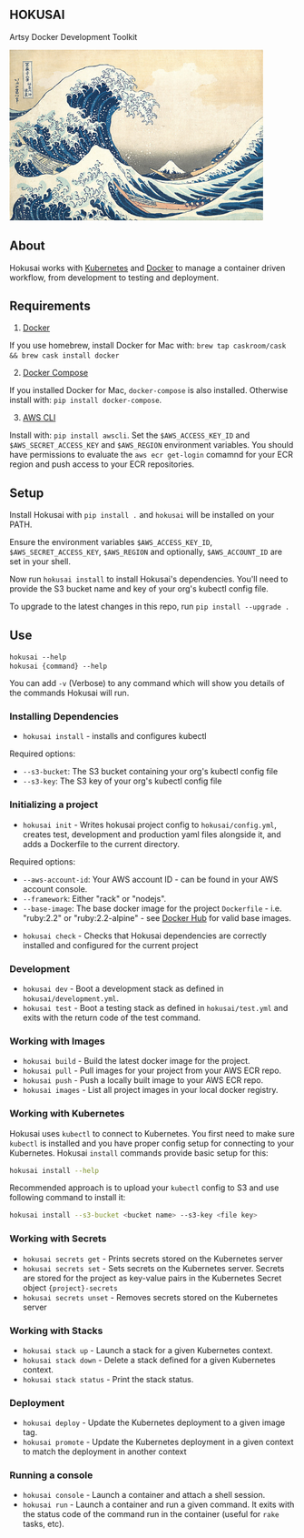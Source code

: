 HOKUSAI
-------

Artsy Docker Development Toolkit

<a href="https://www.artsy.net/article/artsy-editorial-7-things-you-didn-t-know-about-hokusai-painter-of-the-great-wave"><img height="300" src="hokusai.jpg"></a>

## About

Hokusai works with [Kubernetes](https://kubernetes.io/) and [Docker](https://www.docker.com/) to manage a container driven workflow, from development to testing and deployment.

## Requirements

1) [Docker](https://docs.docker.com/)

If you use homebrew, install Docker for Mac with: `brew tap caskroom/cask && brew cask install docker`

2) [Docker Compose](https://docs.docker.com/compose/)

If you installed Docker for Mac, `docker-compose` is also installed. Otherwise install with: `pip install docker-compose`.

3) [AWS CLI](http://docs.aws.amazon.com/cli/latest/userguide/installing.html)

Install with: `pip install awscli`. Set the `$AWS_ACCESS_KEY_ID` and `$AWS_SECRET_ACCESS_KEY` and `$AWS_REGION` environment variables. You should have permissions to evaluate the `aws ecr get-login` comamnd for your ECR region and push access to your ECR repositories.

## Setup

Install Hokusai with `pip install .` and `hokusai` will be installed on your PATH.

Ensure the environment variables `$AWS_ACCESS_KEY_ID`, `$AWS_SECRET_ACCESS_KEY`, `$AWS_REGION` and optionally, `$AWS_ACCOUNT_ID` are set in your shell.

Now run `hokusai install` to install Hokusai's dependencies.  You'll need to provide the S3 bucket name and key of your org's kubectl config file.

To upgrade to the latest changes in this repo, run `pip install --upgrade .`

## Use

```
hokusai --help
hokusai {command} --help
```

You can add `-v` (Verbose) to any command which will show you details of the commands Hokusai will run.

### Installing Dependencies

* `hokusai install` - installs and configures kubectl

Required options:
  - `--s3-bucket`: The S3 bucket containing your org's kubectl config file
  - `--s3-key`: The S3 key of your org's kubectl config file

### Initializing a project

* `hokusai init` - Writes hokusai project config to `hokusai/config.yml`, creates test, development and production yaml files alongside it, and adds a Dockerfile to the current directory.

Required options:
  - `--aws-account-id`: Your AWS account ID - can be found in your AWS account console.
  - `--framework`: Either "rack" or "nodejs".
  - `--base-image`: The base docker image for the project `Dockerfile` - i.e. "ruby:2.2" or "ruby:2.2-alpine" - see [Docker Hub](https://hub.docker.com/) for valid base images.

* `hokusai check` - Checks that Hokusai dependencies are correctly installed and configured for the current project

### Development

* `hokusai dev` - Boot a development stack as defined in `hokusai/development.yml`.
* `hokusai test` - Boot a testing stack as defined in `hokusai/test.yml` and exits with the return code of the test command.


### Working with Images

* `hokusai build` - Build the latest docker image for the project.
* `hokusai pull` - Pull images for your project from your AWS ECR repo.
* `hokusai push` - Push a locally built image to your AWS ECR repo.
* `hokusai images` - List all project images in your local docker registry.

### Working with Kubernetes
Hokusai uses `kubectl` to connect to Kubernetes. You first need to make sure `kubectl` is installed and you have proper config setup for connecting to your Kubernetes. Hokusai `install` commands provide basic setup for this:
```bash
hokusai install --help
```
Recommended approach is to upload your `kubectl` config to S3 and use following command to install it:
```bash
hokusai install --s3-bucket <bucket name> --s3-key <file key>
```

### Working with Secrets

* `hokusai secrets get` - Prints secrets stored on the Kubernetes server
* `hokusai secrets set` - Sets secrets on the Kubernetes server. Secrets are stored for the project as key-value pairs in the Kubernetes Secret object `{project}-secrets`
* `hokusai secrets unset` - Removes secrets stored on the Kubernetes server

### Working with Stacks

* `hokusai stack up` - Launch a stack for a given Kubernetes context.
* `hokusai stack down` - Delete a stack defined for a given Kubernetes context.
* `hokusai stack status` - Print the stack status.

### Deployment

* `hokusai deploy` - Update the Kubernetes deployment to a given image tag.
* `hokusai promote` - Update the Kubernetes deployment in a given context to match the deployment in another context

### Running a console

* `hokusai console` - Launch a container and attach a shell session.
* `hokusai run` - Launch a container and run a given command. It exits with the status code of the command run in the container (useful for `rake` tasks, etc).
